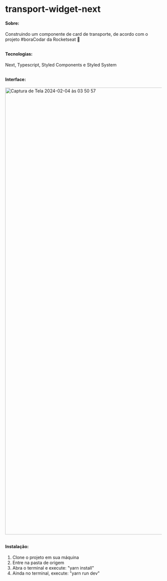 # transport-widget-next

#### Sobre:
Construindo um componente de card de transporte, de acordo com o projeto #boraCodar da Rocketseat 🚗

## 

#### Tecnologias:
Next, Typescript, Styled Components e Styled System

##

#### Interface:
<img width="1440" alt="Captura de Tela 2024-02-04 às 03 50 57" src="https://github.com/mariannegomesm/transport-widget/assets/66935004/be9c5f8a-028a-4c79-aade-48de7f25d0d6">

##

#### Instalação:
1. Clone o projeto em sua máquina
2. Entre na pasta de origem
3. Abra o terminal e execute: "yarn install"
4. Ainda no terminal, execute: "yarn run dev"
